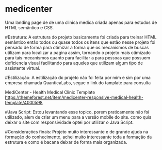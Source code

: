 # medicenter
Uma landing page de de uma clinica medica criada apenas para estudos de HTML semântico e CSS.


#Estrutura:
A estrutura do projeto basicamente foi criada para treinar HTML semântico então todos ou quase todos os itens que estão nesse projeto foi pensado de forma para otimizar a forma que os mecanismos de buscas utilizam para localizar a pagina assim, tornando o projeto mais otimizado para tais mecanismos quanto para facilitar a para pessoas que possuem deficiencia visual facilitando para aqueles que utilizam algum tipo de assistente virtual.

#Estilização:
A estilização do projeto não foi feita por mim e sim por uma empresa chamada QuanticaLabs, segue o link do tamplate para consulta

MediCenter - Health Medical Clinic Template
https://themeforest.net/item/medicenter-responsive-medical-health-template/4000598

#Java Script:
Estou levantando esse topico, porem praticamente não foi utilizado, alem de criar um menu para a versão mobile do site. como quis deixar o site com responsividade optei por utilizar o Java Script.


#Considerações finais:
Projeto muito interessante e de grande ajuda na formação do conhecimento, achei muito interessante toda a formação da estrutura e como é bacana deixar de forma mais organizada.
